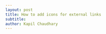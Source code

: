 ```yaml
---
layout: post
title: How to add icons for external links
subtitle:
author: Kapil Chaudhary
---
```


<script src="https://gist.github.com/sirkapil/a27c19934646b36a80198427d705b789.js"></script>
